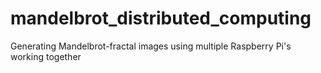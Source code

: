 # mandelbrot_distributed_computing
Generating Mandelbrot-fractal images using multiple Raspberry Pi's working together
